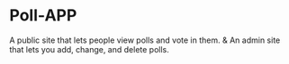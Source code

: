 # Poll-APP
A public site that lets people view polls and vote in them. &amp; An admin site that lets you add, change, and delete polls.
